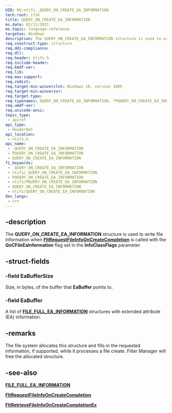 ```yaml
---
UID: NS:ntifs._QUERY_ON_CREATE_EA_INFORMATION
tech.root: ifsk
title: QUERY_ON_CREATE_EA_INFORMATION
ms.date: 03/11/2021
ms.topic: language-reference
targetos: Windows
description: The QUERY_ON_CREATE_EA_INFORMATION structure is used to write file information when FltRequestFileInfoOnCreateCompletion is called with the QoCFileEaInformation flag set in the InfoClassFlags parameter.
req.construct-type: structure
req.ddi-compliance: 
req.dll: 
req.header: ntifs.h
req.include-header: 
req.kmdf-ver: 
req.lib: 
req.max-support: 
req.redist: 
req.target-min-winverclnt: Windows 10, version 1809
req.target-min-winversvr: 
req.target-type: 
req.typenames: QUERY_ON_CREATE_EA_INFORMATION, *PQUERY_ON_CREATE_EA_INFORMATION
req.umdf-ver: 
req.unicode-ansi: 
topic_type:
 - apiref
api_type:
 - HeaderDef
api_location:
 - ntifs.h
api_name:
 - _QUERY_ON_CREATE_EA_INFORMATION
 - PQUERY_ON_CREATE_EA_INFORMATION
 - QUERY_ON_CREATE_EA_INFORMATION
f1_keywords:
 - _QUERY_ON_CREATE_EA_INFORMATION
 - ntifs/_QUERY_ON_CREATE_EA_INFORMATION
 - PQUERY_ON_CREATE_EA_INFORMATION
 - ntifs/PQUERY_ON_CREATE_EA_INFORMATION
 - QUERY_ON_CREATE_EA_INFORMATION
 - ntifs/QUERY_ON_CREATE_EA_INFORMATION
dev_langs:
 - c++
---
```


## -description

The **QUERY_ON_CREATE_EA_INFORMATION** structure is used to write file information when [**FltRequestFileInfoOnCreateCompletion**](../fltkernel/nf-fltkernel-fltrequestfileinfooncreatecompletion.md) is called with the **QoCFileEaInformation** flag set in the **InfoClassFlags** parameter.

## -struct-fields

### -field EaBufferSize

Size, in bytes, of the buffer that **EaBuffer** points to.

### -field EaBuffer

A list of [**FILE_FULL_EA_INFORMATION**](../wdm/ns-wdm-_file_full_ea_information.md) structures with extended attribute (EA) information.

## -remarks

The file system allocates this structure and fills in the requested information, if supported, while it processes a file create. Filter Manager will free the allocated structure.

## -see-also

[**FILE_FULL_EA_INFORMATION**](../wdm/ns-wdm-_file_full_ea_information.md)

[**FltRequestFileInfoOnCreateCompletion**](../fltkernel/nf-fltkernel-fltrequestfileinfooncreatecompletion.md)

[**FltRetrieveFileInfoOnCreateCompletionEx**](../fltkernel/nf-fltkernel-fltretrievefileinfooncreatecompletionex.md)
